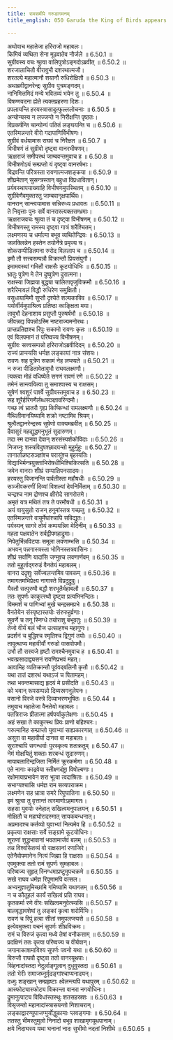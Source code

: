 ```yaml
---
title: रामसमीपे गरुडागमनम्
title_english: 050 Garuda the King of Birds appears

---
```

<div class="audioEmbed"  caption="श्रीराम-हरिसीताराममूर्ति-घनपाठिभ्यां वचनम्" src="https://archive.org/download/Ramayana-recitation-Sriram-harisItArAmamUrti-Ghanapaati-v2/Kanda_6/Kanda_6_YK-050-Garuda_the_King_of_Birds_appears_0.mp3"></div>

अथोवाच महातेजा हरिराजो महाबलः।  
किमियं व्यथिता सेना मूढवातेव नौर्जले ॥ 6.50.1 ॥   
सुग्रीवस्य वचः श्रुत्वा वालिपुत्रोऽङ्गदोऽब्रवीत् ॥ 6.50.2 ॥   
शरजालाचितौ वीरावुभौ दशरथात्मजौ।  
शरतल्पे महात्मानौ शयानौ रुधिरोक्षितौ ॥ 6.50.3 ॥   
अथाब्रवीद्वानरेन्द्रः सुग्रीवः पुत्रमङ्गदम्।  
नानिमित्तमिदं मन्ये भवितव्यं भयेन तु ॥ 6.50.4 ॥   
विषण्णवदना ह्येते त्यक्तप्रहरणा दिशः।  
प्रपलायन्ति हरयस्त्रासादुत्फुल्ललोचनाः ॥ 6.50.5 ॥   
अन्योन्यस्य न लज्जन्ते न निरीक्षन्ति पृष्ठतः।  
विप्रकर्षन्ति चान्योन्यं पतितं लङ्घयन्ति च ॥ 6.50.6 ॥   
एतस्मिन्नन्तरे वीरो गदापाणिर्विभीषणः।  
सुग्रीवं वर्धयामास राघवं च निरैक्षत ॥ 6.50.7 ॥   
विभीषणं तं सुग्रीवो दृष्ट्वा वानरभीषणम्।  
ऋक्षराजं समीपस्थं जाम्बवन्तमुवाच ह ॥ 6.50.8 ॥   
विभीषणोऽयं सम्प्रप्तो यं दृष्ट्वा वानरर्षभाः।  
विद्रवन्ति परित्रस्ता रावणात्मजशङ्कया ॥ 6.50.9 ॥   
शीघ्रमेतान् सुसन्त्रस्तान् बहुधा विप्रधावितान्।  
प्रर्यवस्थापयाख्याहि विभीषणमुपस्थितम् ॥ 6.50.10 ॥   
सुग्रीवेणैवमुक्तस्तु जाम्बवानृक्षपार्थिवः।  
वानरान् सान्त्वयामास सन्निरुध्य प्रधावतः ॥ 6.50.11 ॥   
ते निवृत्ताः पुनः सर्वे वानरास्त्यक्तसम्भ्रमाः।  
ऋक्षराजवचः श्रुत्वा तं च दृष्ट्वा विभीषणम् ॥ 6.50.12 ॥   
विभीषणस्तु रामस्य दृष्ट्वा गात्रं शरैश्चितम्।  
लक्ष्मणस्य च धर्मात्मा बभूव व्यथितेन्द्रियः ॥ 6.50.13 ॥   
जलक्लिन्नेन हस्तेन तयोर्नेत्रे प्रमृज्य च।  
शोकसम्पीडितमना रुरोद विललाप च ॥ 6.50.14 ॥   
इमौ तौ सत्त्वसम्पन्नौ विक्रान्तौ प्रियसंयुगौ।  
इमामवस्थां गमितौ राक्षसैः कूटयोधिभिः ॥ 6.50.15 ॥   
भ्रातुः पुत्रेण मे तेन दुष्पुत्रेण दुरात्मना।  
राक्षस्या जिह्मया बुद्ध्या चालितावृजुविक्रमौ ॥ 6.50.16 ॥   
शरैरिमावलं विद्धौ रुधिरेण समुक्षितौ।  
वसुधायामिमौ सुप्तौ दृश्येते शल्यकाविव ॥ 6.50.17 ॥   
ययोर्वीर्यमुपाश्रित्य प्रतिष्ठा काङ्क्षिता मया।  
तावुभौ देहनाशाय प्रसुप्तौ पुरुषर्षभौ ॥ 6.50.18 ॥   
जीवन्नद्य विपन्नोऽस्मि नष्टराज्यमनोरथः।  
प्राप्तप्रतिज्ञश्च रिपुः सकामो रावणः कृतः ॥ 6.50.19 ॥   
एवं विलपमानं तं परिष्वज्य विभीषणम्।  
सुग्रीवः सत्त्वसम्पन्नो हरिराजोऽब्रवीदिदम् ॥ 6.50.20 ॥   
राज्यं प्राप्स्यसि धर्मज्ञ लङ्कायां नात्र संशयः।  
रावणः सह पुत्रेण सकामं नेह लप्स्यते ॥ 6.50.21 ॥   
न रुजा पीडितावेतावुभौ राघवलक्ष्मणौ।  
त्यक्त्वा मोहं वधिष्येते सगणं रावणं रणे ॥ 6.50.22 ॥   
तमेनं सान्त्वयित्वा तु समाश्वास्य च राक्षसम्।  
सुषेणं श्वशुरं पार्श्वे सुग्रीवस्तमुवाच ह ॥ 6.50.23 ॥   
सह शूरैर्हरिगणैर्लब्धसञ्ज्ञावरिन्दमौ।  
गच्छ त्वं भ्रातरौ गृह्य किष्किन्धां रामलक्ष्मणौ ॥ 6.50.24 ॥   
मैथिलीमानयिष्यामि शक्रो नष्टामिव श्रियम्।  
श्रुत्वैतद्वानरेन्द्रस्य सुषेणो वाक्यमब्रवीत् ॥ 6.50.25 ॥   
दैवासुरं महद्युद्धमनुभूतं सुदारुणम्।  
तदा स्म दानवा देवान् शरसंस्पर्शकोविदाः ॥ 6.50.26 ॥   
निजघ्नुः शस्त्रविदुषश्छादयन्तो मुहुर्मुहुः ॥ 6.50.27 ॥   
तानार्तान्नष्टसञ्ज्ञांश्च परासूंश्च बृहस्पतिः।  
विद्याभिर्मन्त्रयुक्ताभिरोषधीभिश्चिकित्सति ॥ 6.50.28 ॥   
जवेन वानराः शीघ्रं सम्पातिपनसादयः।  
हरयस्तु विजानन्ति पार्वतीस्ता महौषधीः ॥ 6.50.29 ॥   
सञ्जीवकरणीं दिव्यां विशल्यां देवनिर्मिताम् ॥ 6.50.30 ॥   
चन्द्रश्च नाम द्रोणश्च क्षीरोदे सागरोत्तमे।  
अमृतं यत्र मथितं तत्र ते परमौषधी ॥ 6.50.31 ॥   
अयं वायुसुतो राजन् हनुमांस्तत्र गच्छतु ॥ 6.50.32 ॥   
एतस्मिन्नन्तरे वायुर्मेघांश्चापि सविद्युतः।  
पर्यस्यन् सागरे तोयं कम्पयन्निव मेदिनीम् ॥ 6.50.33 ॥   
महता पक्षवातेन सर्वद्वीपमहाद्रुमाः।  
निपेतुर्भिन्नविटपाः समूला लवणाम्भसि ॥ 6.50.34 ॥   
अभवन् पन्नगास्त्रस्ता भोगिनस्तत्रवासिनः।  
शीघ्रं सर्वाणि यादांसि जग्मुश्च लवणार्णवम् ॥ 6.50.35 ॥   
ततो मुहूर्ताद्गरुडं वैनतेयं महाबलम्।  
वानरा ददृशुः सर्वेज्वलन्तमिव पावकम् ॥ 6.50.36 ॥   
तमागतमभिप्रेक्ष्य नागास्ते विप्रदुद्रुवुः।  
यैस्तौ सत्पुरुषौ बद्धौ शरभूतैर्महाबलौ ॥ 6.50.37 ॥   
ततः सुपर्णः काकुत्स्थौ दृष्ट्वा प्रत्यभिनन्दितः।  
विममर्श च पाणिभ्यां मुखे चन्द्रसमप्रभे ॥ 6.50.38 ॥   
वैनतेयेन संस्पृष्टास्तयोः संरुरुहुर्व्रणाः।  
सुवर्णे च तनू स्निग्धे तयोराशु बभूवतुः ॥ 6.50.39 ॥   
तेजो वीर्यं बलं चौज उत्साहश्च महागुणः।  
प्रदर्शनं च बुद्धिश्च स्मृतिश्च द्विगुणं तयोः ॥ 6.50.40 ॥   
तावुत्थाप्य महावीर्यौ गरुडो वासवोपमौ।  
उभौ तौ सस्वजे हृष्टौ रामश्चैनमुवाच ह ॥ 6.50.41 ॥   
भवत्प्रसादाद्व्यसनं रावणिप्रभवं महत्।  
आवामिह व्यतिक्रान्तौ पूर्ववद्बलिनौ कृतौ ॥ 6.50.42 ॥   
यथा तातं दशरथं यथाऽजं च पितामहम्।  
तथा भवन्तमासाद्य हृदयं मे प्रसीदति ॥ 6.50.43 ॥   
को भवान् रूपसम्पन्नो दिव्यस्रगनुलेपनः।  
वसानो विरजे वस्त्रे दिव्याभरणभूषितः ॥ 6.50.44 ॥   
तमुवाच महातेजा वैनतेयो महाबलः।  
पतत्रिराजः प्रीतात्मा हर्षपर्याकुलेक्षणः ॥ 6.50.45 ॥   
अहं सखा ते काकुत्स्थ प्रियः प्राणो बहिश्चरः।  
गरुत्मानिह सम्प्राप्तो युवाभ्यां साह्यकारणात् ॥ 6.50.46 ॥   
असुरा वा महावीर्या दानवा वा महाबलाः।  
सुराश्चापि सगन्धर्वाः पुरस्कृत्य शतक्रतुम् ॥ 6.50.47 ॥   
नेमं मोक्षयितुं शक्ताः शरबन्धं सुदारुणम्।  
मायाबलादिन्द्रजिता निर्मितं क्रूरकर्मणा ॥ 6.50.48 ॥   
एते नागाः काद्रवेया स्तीक्ष्णदंष्ट्रा विषोल्बणाः।  
रक्षोमायाप्रभावेन शरा भूत्वा त्वदाश्रिताः ॥ 6.50.49 ॥   
सभाग्यश्चासि धर्मज्ञ राम सत्यपराक्रम।  
लक्ष्मणेन सह भ्रात्रा समरे रिपुघातिना ॥ 6.50.50 ॥   
इमं श्रुत्वा तु वृत्तान्तं त्वरमाणोऽहमागतः।  
सहसा युवयोः स्नेहात् सखित्वमनुपालयन् ॥ 6.50.51 ॥   
मोक्षितौ च महाघोरादस्मात् सायकबन्धनात्।  
अप्रमादश्च कर्तव्यो युवाभ्यां नित्यमेव हि ॥ 6.50.52 ॥   
प्रकृत्या राक्षसाः सर्वे सङ्ग्रामे कूटयोधिनः।  
शूराणां शुद्धभावानां भवतामार्जवं बलम् ॥ 6.50.53 ॥   
तन्न विश्वसितव्यं वो राक्षसानां रणाजिरे।  
एतेनैवोपमानेन नित्यं जिह्मा हि राक्षसाः ॥ 6.50.54 ॥   
एवमुक्त्वा ततो रामं सुपर्णः सुमहाबलः।  
परिष्वज्य सुहृत् स्निग्धमाप्रष्टुमुपचक्रमे ॥ 6.50.55 ॥   
सखे राघव धर्मज्ञ रिपूणामपि वत्सल।  
अभ्यनुज्ञातुमिच्छामि गमिष्यामि यथागतम् ॥ 6.50.56 ॥   
न च कौतूहलं कार्यं सखित्वं प्रति राघव।  
कृतकर्मा रणे वीरः सखित्वमनुवेत्स्यसि ॥ 6.50.57 ॥   
बालवृद्धावशेषां तु लङ्कां कृत्वा शरोर्मिभिः।  
रावणं च रिपुं हत्वा सीतां समुपलप्स्यसे ॥ 6.50.58 ॥   
इत्येवमुक्त्वा वचनं सुपर्णः शीघ्रविक्रमः।  
रामं च विरुजं कृत्वा मध्ये तेषां वनौकसाम् ॥ 6.50.59 ॥   
प्रदक्षिणं ततः कृत्वा परिष्वज्य च वीर्यवान्।  
जगामाकाशमाविश्य सुपर्णः पवनो यथा ॥ 6.50.60 ॥   
विरुजौ राघवौ दृष्ट्वा ततो वानरयूथपाः।  
सिंहनादांस्तदा नेदुर्लाङ्गूलान् दुधुवुस्तदा ॥ 6.50.61 ॥   
ततो भेरीः समाजघ्नुर्मृदङ्गांश्चाप्यनादयन्।  
दध्मुः शङ्खान् सम्प्रहृष्टाः क्ष्वेलन्त्यपि यथापुरम् ॥ 6.50.62 ॥   
आस्फोट्यास्फोट्य विक्रान्ता वानरा नगयोधिनः।  
द्रुमानुत्पाट्य विविधांस्तस्थुः शतसहस्रशः ॥ 6.50.63 ॥   
विसृजन्तो महानादांस्त्रासयन्तो निशाचरान्।  
लङ्काद्वारण्युपाजग्मुर्योद्धुकामाः प्लवङ्गमाः ॥ 6.50.64 ॥   
ततस्तु भीमस्तुमुलो निनादो बभूव शाखामृगयूथपानाम्।  
क्षये निदाघस्य यथा घनानां नादः सुभीमो नदतां निशीथे ॥ 6.50.65 ॥   